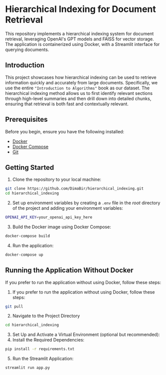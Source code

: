 # Hierarchical Indexing for Document Retrieval

This repository implements a hierarchical indexing system for document retrieval, leveraging OpenAI's GPT models and FAISS for vector storage. The application is containerized using Docker, with a Streamlit interface for querying documents.

## Introduction

This project showcases how hierarchical indexing can be used to retrieve information quickly and accurately from large documents. Specifically, we use the entire `"Introduction to Algorithms"` book as our dataset. The hierarchical indexing method allows us to first identify relevant sections through high-level summaries and then drill down into detailed chunks, ensuring that retrieval is both fast and contextually relevant.


## Prerequisites

Before you begin, ensure you have the following installed:

- [Docker](https://docs.docker.com/get-docker/)
- [Docker Compose](https://docs.docker.com/compose/install/)
- [Git](https://git-scm.com/)

## Getting Started

1. Clone the repository to your local machine:

```bash
git clone https://github.com/DimaBir/hierarchical_indexing.git
cd hierarchical_indexing
```

2. Set up environment variables by creating a `.env` file in the *root* directory of the project and adding your environment variables:
```bash
OPENAI_API_KEY=your_openai_api_key_here
```

3. Build the Docker image using Docker Compose:
```bash
docker-compose build
```

4. Run the application:
```bash
docker-compose up
```

## Running the Application Without Docker
If you prefer to run the application without using Docker, follow these steps:  
1. If you prefer to run the application without using Docker, follow these steps:
```bash
git pull 
```
2. Navigate to the Project Directory
```bash
cd hierarchical_indexing
```
3. Set Up and Activate a Virtual Environment (optional but recommended):
4. Install the Required Dependencies:
```bash
pip install -r requirements.txt
```
5. Run the Streamlit Application:
```bash
streamlit run app.py
```
